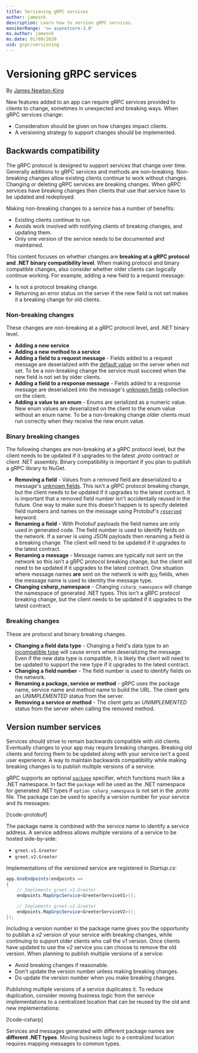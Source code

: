 ```yaml
---
title: Versioning gRPC services
author: jamesnk
description: Learn how to version gRPC services.
monikerRange: '>= aspnetcore-3.0'
ms.author: jamesnk
ms.date: 01/09/2020
uid: grpc/versioning
---
```

# Versioning gRPC services

By [James Newton-King](https://twitter.com/jamesnk)

New features added to an app can require gRPC services provided to clients to change, sometimes in unexpected and breaking ways. When gRPC services change:

* Consideration should be given on how changes impact clients.
* A versioning strategy to support changes should be implemented.

## Backwards compatibility

The gRPC protocol is designed to support services that change over time. Generally additions to gRPC services and methods are non-breaking. Non-breaking changes allow existing clients continue to work without changes. Changing or deleting gRPC services are breaking changes. When gRPC services have breaking changes then clients that use that service have to be updated and redeployed.

Making non-breaking changes to a service has a number of benefits:

- Existing clients continue to run.
- Avoids work involved with notifying clients of breaking changes, and updating them.
- Only one version of the service needs to be documented and maintained.

This content focuses on whether changes are **breaking at a gRPC protocol and .NET binary compatibility level**. When making protocol and binary compatible changes, also consider whether older clients can logically continue working. For example, adding a new field to a request message:

* Is not a protocol breaking change.
* Returning an error status on the server if the new field is not set makes it a breaking change for old clients.

### Non-breaking changes

These changes are non-breaking at a gRPC protocol level, and .NET binary level.

- **Adding a new service**
- **Adding a new method to a service**
- **Adding a field to a request message** - Fields added to a request message are deserialized with the [default value](https://developers.google.com/protocol-buffers/docs/proto3#default) on the server when not set. To be a non-breaking change the service must succeed when the new field is not set by older clients.
- **Adding a field to a response message** - Fields added to a response message are deserialized into the message's [unknown fields](https://developers.google.com/protocol-buffers/docs/proto3#unknowns) collection on the client.
- **Adding a value to an enum** - Enums are serialized as a numeric value. New enum values are deserialized on the client to the enum value without an enum name. To be a non-breaking change older clients must run correctly when they receive the new enum value.

### Binary breaking changes

The following changes are non-breaking at a gRPC protocol level, but the client needs to be updated if it upgrades to the latest *.proto* contract or client .NET assembly. Binary compatibility is important if you plan to publish a gRPC library to NuGet.

- **Removing a field** - Values from a removed field are deserialized to a message's [unknown fields](https://developers.google.com/protocol-buffers/docs/proto3#unknowns). This isn't a gRPC protocol breaking change, but the client needs to be updated if it upgrades to the latest contract. It is important that a removed field number isn't accidentally reused in the future. One way to make sure this doesn't happen is to specify deleted field numbers and names on the message using Protobuf's [`reserved`](https://developers.google.com/protocol-buffers/docs/proto3#reserved) keyword.
- **Renaming a field** - With Protobuf payloads the field names are only used in generated code. The field number is used to identify fields on the network. If a server is using JSON payloads then renaming a field is a breaking change. The client will need to be updated if it upgrades to the latest contract.
- **Renaming a message** - Message names are typically not sent on the network so this isn't a gRPC protocol breaking change, but the client will need to be updated if it upgrades to the latest contract. One situation where message names **are** sent on the network is with [`Any`](https://developers.google.com/protocol-buffers/docs/proto3#any) fields, when the message name is used to identity the message type.
- **Changing csharp_namespace** - Changing `csharp_namespace` will change the namespace of generated .NET types. This isn't a gRPC protocol breaking change, but the client needs to be updated if it upgrades to the latest contract.

### Breaking changes

These are protocol and binary breaking changes.

- **Changing a field data type** - Changing a field's data type to an [incompatible type](https://developers.google.com/protocol-buffers/docs/proto3#updating) will cause errors when deserializing the message. Even if the new data type is compatible, it is likely the client will need to be updated to support the new type if it upgrades to the latest contract.
- **Changing a field number** - The field number is used to identify fields on the network.
- **Renaming a package, service or method** - gRPC uses the package name, service name and method name to build the URL. The client gets an *UNIMPLEMENTED* status from the server.
- **Removing a service or method** - The client gets an *UNIMPLEMENTED* status from the server when calling the removed method.

## Version number services

Services should strive to remain backwards compatible with old clients. Eventually changes to your app may require breaking changes. Breaking old clients and forcing them to be updated along with your service isn't a good user experience. A way to maintain backwards compatibility while making breaking changes is to publish multiple versions of a service.

gRPC supports an optional [`package`](https://developers.google.com/protocol-buffers/docs/proto3#packages) specifier, which functions much like a .NET namespace. In fact the `package` will be used as the .NET namespace for generated .NET types if `option csharp_namespace` is not set in the *.proto* file. The package can be used to specify a version number for your service and its messages:

[!code-protobuf[](versioning/sample/greet.v1.proto?highlight=3)]

The package name is combined with the service name to identify a service address. A service address allows multiple versions of a service to be hosted side-by-side:

* `greet.v1.Greeter`
* `greet.v2.Greeter`

Implementations of the versioned service are registered in *Startup.cs*:

```csharp
app.UseEndpoints(endpoints =>
{
    // Implements greet.v1.Greeter
    endpoints.MapGrpcService<GreeterServiceV1>();

    // Implements greet.v2.Greeter
    endpoints.MapGrpcService<GreeterServiceV2>();
});
```

Including a version number in the package name gives you the opportunity to publish a *v2* version of your service with breaking changes, while continuing to support older clients who call the *v1* version. Once clients have updated to use the *v2* service you can choose to remove the old version. When planning to publish multiple versions of a service:

- Avoid breaking changes if reasonable.
- Don't update the version number unless making breaking changes.
- Do update the version number when you make breaking changes.

Publishing multiple versions of a service duplicates it. To reduce duplication, consider moving business logic from the service implementations to a centralized location that can be reused by the old and new implementations:

[!code-csharp[](versioning/sample/GreeterServiceV1.cs?highlight=10,19)]

Services and messages generated with different package names are **different .NET types**. Moving business logic to a centralized location requires mapping messages to common types.
